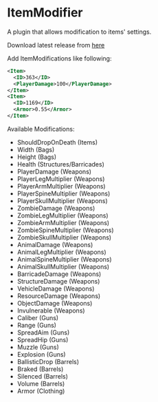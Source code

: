 # ItemModifier
A plugin that allows modification to items' settings.

Download latest release from [here](https://github.com/RestoreMonarchy/ItemModifier/releases)

Add ItemModifications like following:
```xml
<Item>
  <ID>363</ID>
  <PlayerDamage>100</PlayerDamage>  
</Item>
<Item>
  <ID>1169</ID>
  <Armor>0.55</Armor>  
</Item>
```

Available Modifications:
* ShouldDropOnDeath (Items)
* Width (Bags)
* Height (Bags)
* Health (Structures/Barricades)
* PlayerDamage (Weapons)
* PlayerLegMultiplier (Weapons)
* PlayerArmMultiplier (Weapons)
* PlayerSpineMultiplier (Weapons)
* PlayerSkullMultiplier (Weapons)
* ZombieDamage (Weapons)
* ZombieLegMultiplier (Weapons)
* ZombieArmMultiplier (Weapons)
* ZombieSpineMultiplier (Weapons)
* ZombieSkullMultiplier (Weapons)
* AnimalDamage (Weapons)
* AnimalLegMultiplier (Weapons)
* AnimalSpineMultiplier (Weapons)
* AnimalSkullMultiplier (Weapons)
* BarricadeDamage (Weapons)
* StructureDamage (Weapons)
* VehicleDamage (Weapons)
* ResourceDamage (Weapons)
* ObjectDamage (Weapons)
* Invulnerable (Weapons)
* Caliber (Guns)
* Range (Guns)
* SpreadAim (Guns)
* SpreadHip (Guns)
* Muzzle (Guns)
* Explosion (Guns)
* BallisticDrop (Barrels)
* Braked (Barrels)
* Silenced (Barrels)
* Volume (Barrels)
* Armor (Clothing)
